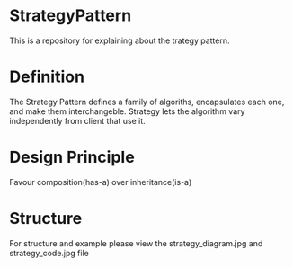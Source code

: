 # StrategyPattern
This is a repository for explaining about the trategy pattern.

# Definition
The Strategy Pattern defines a family of algoriths, encapsulates each one, and make them interchangeble. 
Strategy lets the algorithm vary independently from client that use it.

# Design Principle
Favour composition(has-a) over inheritance(is-a)

# Structure
For structure and example please view the strategy_diagram.jpg and strategy_code.jpg file